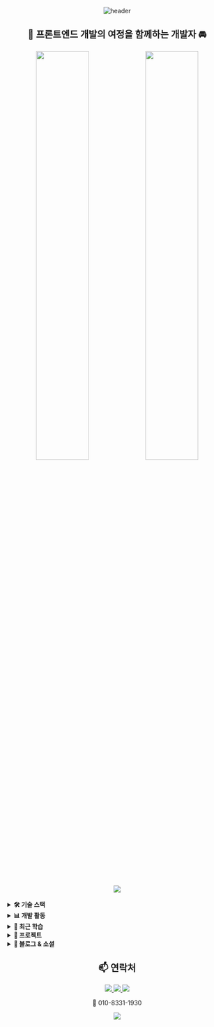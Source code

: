 <div align="center">
  
  ![header](https://capsule-render.vercel.app/api?type=rect&color=timeGradient&height=150&section=header&text=SnowsFE&fontSize=70&animation=twinkling&fontAlignY=40&desc=Frontend%20Developer%20Journey&descSize=20&descAlignY=70)

</div>

<h2 align="center">🚗 프론트엔드 개발의 여정을 함께하는 개발자 🚘</h2>

<div align="center">
  <img src="https://github-readme-stats.vercel.app/api?username=SnowsFE&theme=tokyonight&show_icons=true&hide_border=true" width="49%" />
  <img src="https://github-readme-streak-stats.herokuapp.com/?user=SnowsFE&theme=tokyonight&hide_border=true" width="49%" />
</div>

<div align="center">
  <img src="https://github-readme-stats.vercel.app/api/top-langs/?username=SnowsFE&theme=tokyonight&layout=compact&hide_border=true" />
</div>

<br>

<details>
  <summary><b>🛠️ 기술 스택</b></summary>
  <h3>🎨 Frontend</h3>
  <p>
    <img src="https://img.shields.io/badge/html5-E34F26?style=for-the-badge&logo=html5&logoColor=white">
    <img src="https://img.shields.io/badge/css-1572B6?style=for-the-badge&logo=css3&logoColor=white">
    <img src="https://img.shields.io/badge/javascript-F7DF1E?style=for-the-badge&logo=javascript&logoColor=black">
    <img src="https://img.shields.io/badge/react-20232a.svg?style=for-the-badge&logo=react&logoColor=61DAFB">
    <img src="https://img.shields.io/badge/Next.js-000000?style=for-the-badge&logo=Next.js&logoColor=white">
    <img src="https://img.shields.io/badge/Typescript-3178C6?style=for-the-badge&logo=typescript&logoColor=white">
  </p>
  
  <h3>🛠 Backend</h3>
  <p>
    <img src="https://img.shields.io/badge/Node.js-339933?style=for-the-badge&logo=Node.js&logoColor=white">
    <img src="https://img.shields.io/badge/nginx-009639?style=for-the-badge&logo=nginx&logoColor=white">
    <img src="https://img.shields.io/badge/PM2-00C853?style=for-the-badge&logo=pm2&logoColor=white">
  </p>
  
  <h3>🗄 Database</h3>
  <p>
    <img src="https://img.shields.io/badge/MongoDB-47A248?style=for-the-badge&logo=mongodb&logoColor=white">
    <img src="https://img.shields.io/badge/Microsoft%20SQL%20Server-CC2927?style=for-the-badge&logo=microsoftsqlserver&logoColor=white">
  </p>
  
  <h3>☁ Deployment & Infra</h3>
  <p>
    <img src="https://img.shields.io/badge/Git-F05032?style=for-the-badge&logo=Git&logoColor=white">
    <img src="https://img.shields.io/badge/Google%20Cloud-4285F4?style=for-the-badge&logo=googlecloud&logoColor=white">
    <img src="https://img.shields.io/badge/Ubuntu-E95420?style=for-the-badge&logo=ubuntu&logoColor=white">
  </p>
  
  <h3>🤖 Other</h3>
  <p>
    <img src="https://img.shields.io/badge/Terbot-4285F4?style=for-the-badge">
  </p>
</details>

<details>
  <summary><b>📊 개발 활동</b></summary>
  <img src="https://github-profile-summary-cards.vercel.app/api/cards/profile-details?username=SnowsFE&theme=tokyonight" width="100%" />
</details>

<details>
  <summary><b>🌱 최근 학습</b></summary>
  
  ```javascript
  const learningPath = [
    {
      category: "React",
      topics: ["Zustand", "React-Query", "ErrorBoundary"],
      progress: "70%"
    },
    {
      category: "Frontend",
      topics: ["Chakra UI", "Framer Motion", "Tailwind CSS"],
      progress: "60%"
    },
    {
      category: "Backend",
      topics: ["Classic ASP in js"],
      progress: "30%"
    },
    {
      category: "Database",
      topics: ["MsSql 쿼리 튜닝", "MySQL 최적화"],
      progress: "40%"
    }
  ];
  ```
</details>

<details>
  <summary><b>🔭 프로젝트</b></summary>
  
  <h3>🚀 현재 작업 중</h3>
  <ul>
    <li>🏫 교육원 리뉴얼 및 관리자 페이지 개선</li>
    <li>🎬 <a href="https://snowsfe.github.io/by-Snoer/">Snoer Animation</a> - 웹 애니메이션 라이브러리</li>
  </ul>
  
  <h3>🌟 대표 프로젝트</h3>
  <a href="https://github.com/SnowsFE/by-Snoer">
    <img src="https://github-readme-stats.vercel.app/api/pin/?username=SnowsFE&repo=by-Snoer&theme=tokyonight" />
  </a>
</details>

<details>
  <summary><b>📝 블로그 & 소셜</b></summary>
  
  <h3>📚 최근 블로그 포스트</h3>
  <ul>
    <li><a href="https://velog.io/@snowfe/posts">Velog 블로그 글 모음</a></li>
  </ul>
  
  <h3>🎥 YouTube</h3>
  <a href="https://www.youtube.com/channel/UC1iZXiMEallYFxN66sA1NwA">
    <img src="https://img.shields.io/youtube/channel/subscribers/UC1iZXiMEallYFxN66sA1NwA?style=for-the-badge&logo=youtube&logoColor=red&label=구독자">
  </a>
</details>

<h2 align="center">📫 연락처</h2>

<div align="center">
  <a href="mailto:snoerkr@gmail.com">
    <img src="https://img.shields.io/badge/Email-d14836?style=for-the-badge&logo=Gmail&logoColor=white" />
  </a>
  <a href="https://velog.io/@snowfe/posts">
    <img src="https://img.shields.io/badge/Velog-20c997?style=for-the-badge&logo=Velog&logoColor=white" />
  </a>
  <a href="https://www.youtube.com/channel/UC1iZXiMEallYFxN66sA1NwA">
    <img src="https://img.shields.io/badge/YouTube-FF0000?style=for-the-badge&logo=YouTube&logoColor=white" />
  </a>
  <p>📱 010-8331-1930</p>
</div>

<div align="center">
  <img src="https://capsule-render.vercel.app/api?type=waving&color=gradient&height=150&section=footer&text=🚗%20Driving%20Through%20Code%20🚘&fontSize=30&fontAlignY=80" />
</div>
